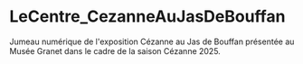 # LeCentre_CezanneAuJasDeBouffan
Jumeau numérique de l'exposition Cézanne au Jas de Bouffan présentée au Musée Granet dans le cadre de la saison Cézanne 2025.
